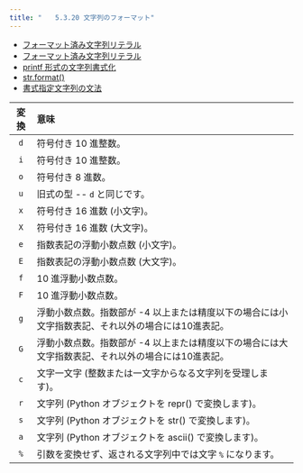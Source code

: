 ```yaml
---
title: "　　5.3.20 文字列のフォーマット"
---
```


* [フォーマット済み文字列リテラル](https://docs.python.org/ja/3.8/tutorial/inputoutput.html#formatted-string-literals)
* [フォーマット済み文字列リテラル](https://docs.python.org/ja/3.8/reference/lexical_analysis.html#formatted-string-literals)
* [printf 形式の文字列書式化](https://docs.python.org/ja/3.8/library/stdtypes.html#printf-style-string-formatting)
* [str.format()](https://docs.python.org/ja/3.8/library/stdtypes.html#str.format)
* [書式指定文字列の文法](https://docs.python.org/ja/3.8/library/string.html#format-string-syntax)

|変換|意味|
|:-:|:--|
|`d`|符号付き 10 進整数。|
|`i`|符号付き 10 進整数。|
|`o`|符号付き 8 進数。|
|`u`|旧式の型 -- `d` と同じです。|
|`x`|符号付き 16 進数 (小文字)。|
|`X`|符号付き 16 進数 (大文字)。|
|`e`|指数表記の浮動小数点数 (小文字)。|
|`E`|指数表記の浮動小数点数 (大文字)。|
|`f`|10 進浮動小数点数。|
|`F`|10 進浮動小数点数。|
|`g`|浮動小数点数。指数部が -4 以上または精度以下の場合には小文字指数表記、それ以外の場合には10進表記。|
|`G`|浮動小数点数。指数部が -4 以上または精度以下の場合には大文字指数表記、それ以外の場合には10進表記。|
|`c`|文字一文字 (整数または一文字からなる文字列を受理します)。|
|`r`|文字列 (Python オブジェクトを repr() で変換します)。|
|`s`|文字列 (Python オブジェクトを str() で変換します)。|
|`a`|文字列 (Python オブジェクトを ascii() で変換します)。|
|`%`|引数を変換せず、返される文字列中では文字 `%` になります。|